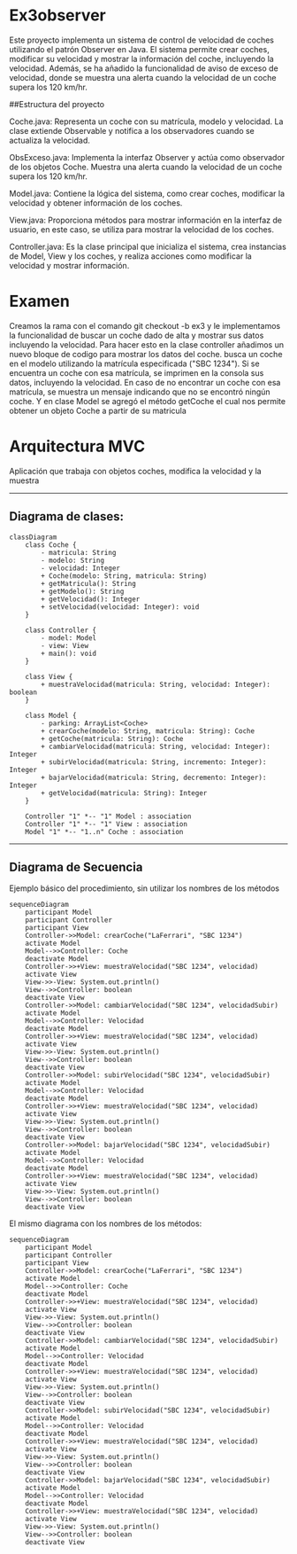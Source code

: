 # Ex3observer 
Este proyecto implementa un sistema de control de velocidad de coches utilizando el patrón Observer en Java. 
El sistema permite crear coches, modificar su velocidad y mostrar la información del coche, incluyendo la velocidad.
Además, se ha añadido la funcionalidad de aviso de exceso de velocidad,
donde se muestra una alerta cuando la velocidad de un coche supera los 120 km/hr.


##Estructura del proyecto

Coche.java: Representa un coche con su matrícula, modelo y velocidad. La clase extiende Observable y notifica a los observadores cuando se actualiza la velocidad.

ObsExceso.java: Implementa la interfaz Observer y actúa como observador de los objetos Coche. Muestra una alerta cuando la velocidad de un coche supera los 120 km/hr.

Model.java: Contiene la lógica del sistema, como crear coches, modificar la velocidad y obtener información de los coches.

View.java: Proporciona métodos para mostrar información en la interfaz de usuario, en este caso, se utiliza para mostrar la velocidad de los coches.

Controller.java: Es la clase principal que inicializa el sistema, crea instancias de Model, View y los coches, y realiza acciones como modificar la velocidad y mostrar información.




# Examen 
Creamos la rama con el comando git checkout -b ex3 y le implementamos la funcionalidad de buscar un coche 
dado de alta y mostrar sus datos incluyendo la velocidad. Para hacer esto en la clase controller añadimos
un nuevo bloque de codigo para mostrar los datos del coche. busca un coche en el modelo utilizando la matrícula especificada ("SBC 1234"). 
Si se encuentra un coche con esa matrícula, se imprimen en la consola sus datos, incluyendo la velocidad. 
En caso de no encontrar un coche con esa matrícula, se muestra un mensaje indicando que no se encontró ningún coche.
Y en clase Model se agregó el método getCoche el cual nos permite obtener un objeto Coche a partir de su matricula

# Arquitectura MVC

Aplicación que trabaja con objetos coches, modifica la velocidad y la muestra

---

## Diagrama de clases:


```mermaid
classDiagram
    class Coche {
        - matricula: String
        - modelo: String
        - velocidad: Integer
        + Coche(modelo: String, matricula: String)
        + getMatricula(): String
        + getModelo(): String
        + getVelocidad(): Integer
        + setVelocidad(velocidad: Integer): void
    }

    class Controller {
        - model: Model
        - view: View
        + main(): void
    }

    class View {
        + muestraVelocidad(matricula: String, velocidad: Integer): boolean
    }

    class Model {
        - parking: ArrayList<Coche>
        + crearCoche(modelo: String, matricula: String): Coche
        + getCoche(matricula: String): Coche
        + cambiarVelocidad(matricula: String, velocidad: Integer): Integer
        + subirVelocidad(matricula: String, incremento: Integer): Integer
        + bajarVelocidad(matricula: String, decremento: Integer): Integer
        + getVelocidad(matricula: String): Integer
    }

    Controller "1" *-- "1" Model : association
    Controller "1" *-- "1" View : association
    Model "1" *-- "1..n" Coche : association

```


---

## Diagrama de Secuencia

Ejemplo básico del procedimiento, sin utilizar los nombres de los métodos


```mermaid
sequenceDiagram
    participant Model
    participant Controller
    participant View
    Controller->>Model: crearCoche("LaFerrari", "SBC 1234")
    activate Model
    Model-->>Controller: Coche
    deactivate Model
    Controller->>+View: muestraVelocidad("SBC 1234", velocidad)
    activate View
    View->>-View: System.out.println()
    View-->>Controller: boolean
    deactivate View
    Controller->>Model: cambiarVelocidad("SBC 1234", velocidadSubir)
    activate Model
    Model-->>Controller: Velocidad
    deactivate Model
    Controller->>+View: muestraVelocidad("SBC 1234", velocidad)
    activate View
    View->>-View: System.out.println()
    View-->>Controller: boolean
    deactivate View
    Controller->>Model: subirVelocidad("SBC 1234", velocidadSubir)
    activate Model
    Model-->>Controller: Velocidad
    deactivate Model
    Controller->>+View: muestraVelocidad("SBC 1234", velocidad)
    activate View
    View->>-View: System.out.println()
    View-->>Controller: boolean
    deactivate View
    Controller->>Model: bajarVelocidad("SBC 1234", velocidadSubir)
    activate Model
    Model-->>Controller: Velocidad
    deactivate Model
    Controller->>+View: muestraVelocidad("SBC 1234", velocidad)
    activate View
    View->>-View: System.out.println()
    View-->>Controller: boolean
    deactivate View

```


El mismo diagrama con los nombres de los métodos:


```mermaid
sequenceDiagram
    participant Model
    participant Controller
    participant View
    Controller->>Model: crearCoche("LaFerrari", "SBC 1234")
    activate Model
    Model-->>Controller: Coche
    deactivate Model
    Controller->>+View: muestraVelocidad("SBC 1234", velocidad)
    activate View
    View->>-View: System.out.println()
    View-->>Controller: boolean
    deactivate View
    Controller->>Model: cambiarVelocidad("SBC 1234", velocidadSubir)
    activate Model
    Model-->>Controller: Velocidad
    deactivate Model
    Controller->>+View: muestraVelocidad("SBC 1234", velocidad)
    activate View
    View->>-View: System.out.println()
    View-->>Controller: boolean
    deactivate View
    Controller->>Model: subirVelocidad("SBC 1234", velocidadSubir)
    activate Model
    Model-->>Controller: Velocidad
    deactivate Model
    Controller->>+View: muestraVelocidad("SBC 1234", velocidad)
    activate View
    View->>-View: System.out.println()
    View-->>Controller: boolean
    deactivate View
    Controller->>Model: bajarVelocidad("SBC 1234", velocidadSubir)
    activate Model
    Model-->>Controller: Velocidad
    deactivate Model
    Controller->>+View: muestraVelocidad("SBC 1234", velocidad)
    activate View
    View->>-View: System.out.println()
    View-->>Controller: boolean
    deactivate View
  
```